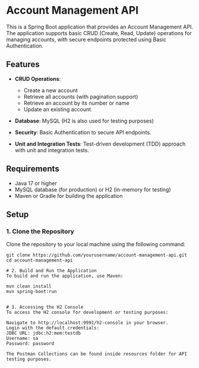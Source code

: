 # Account Management API

This is a Spring Boot application that provides an Account Management API. The application supports basic CRUD (Create, Read, Update) operations for managing accounts, with secure endpoints protected using Basic Authentication.

## Features

- **CRUD Operations**:
    - Create a new account
    - Retrieve all accounts (with pagination support)
    - Retrieve an account by its number or name
    - Update an existing account

- **Database**: MySQL (H2 is also used for testing purposes)

- **Security**: Basic Authentication to secure API endpoints.

- **Unit and Integration Tests**: Test-driven development (TDD) approach with unit and integration tests.

## Requirements

- Java 17 or higher
- MySQL database (for production) or H2 (in-memory for testing)
- Maven or Gradle for building the application

## Setup

### 1. Clone the Repository

Clone the repository to your local machine using the following command:

```
git clone https://github.com/yourusername/account-management-api.git
cd account-management-api

# 2. Build and Run the Application
To build and run the application, use Maven:

mvn clean install
mvn spring-boot:run


# 3. Accessing the H2 Console
To access the H2 console for development or testing purposes:

Navigate to http://localhost:9991/h2-console in your browser.
Login with the default credentials:
JDBC URL: jdbc:h2:mem:testdb
Username: sa
Password: password

The Postman Collections can be found inside resources folder for API testing purposes.
